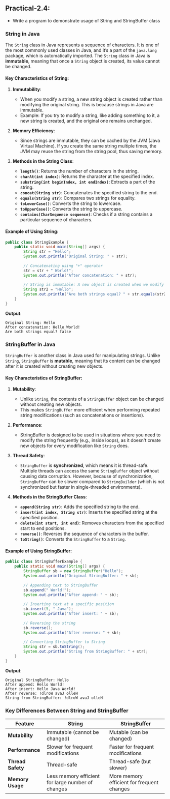 ## Practical-2.4:

- Write a program to demonstrate usage of String and StringBuffer class

### **String in Java**

The `String` class in Java represents a sequence of characters. It is one of the most commonly used classes in Java, and it’s a part of the `java.lang` package, which is automatically imported. The `String` class in Java is **immutable**, meaning that once a `String` object is created, its value cannot be changed.

#### **Key Characteristics of String:**
1. **Immutability**:
   - When you modify a string, a new string object is created rather than modifying the original string. This is because strings in Java are immutable.
   - Example: If you try to modify a string, like adding something to it, a new string is created, and the original one remains unchanged.

2. **Memory Efficiency**:
   - Since strings are immutable, they can be cached by the JVM (Java Virtual Machine). If you create the same string multiple times, the JVM may reuse the string from the string pool, thus saving memory.

3. **Methods in the String Class**:
   - **`length()`**: Returns the number of characters in the string.
   - **`charAt(int index)`**: Returns the character at the specified index.
   - **`substring(int beginIndex, int endIndex)`**: Extracts a part of the string.
   - **`concat(String str)`**: Concatenates the specified string to the end.
   - **`equals(String str)`**: Compares two strings for equality.
   - **`toLowerCase()`**: Converts the string to lowercase.
   - **`toUpperCase()`**: Converts the string to uppercase.
   - **`contains(CharSequence sequence)`**: Checks if a string contains a particular sequence of characters.

#### **Example of Using String:**
```java
public class StringExample {
    public static void main(String[] args) {
        String str = "Hello";
        System.out.println("Original String: " + str);
        
        // Concatenating using "+" operator
        str = str + " World!";
        System.out.println("After concatenation: " + str);
        
        // String is immutable: A new object is created when we modify it
        String str2 = "Hello";
        System.out.println("Are both strings equal? " + str.equals(str2));
    }
}
```

**Output**:
```
Original String: Hello
After concatenation: Hello World!
Are both strings equal? false
```


### **StringBuffer in Java**

`StringBuffer` is another class in Java used for manipulating strings. Unlike `String`, `StringBuffer` is **mutable**, meaning that its content can be changed after it is created without creating new objects.

#### **Key Characteristics of StringBuffer:**

1. **Mutability**:
   - Unlike `String`, the contents of a `StringBuffer` object can be changed without creating new objects.
   - This makes `StringBuffer` more efficient when performing repeated string modifications (such as concatenations or insertions).

2. **Performance**:
   - StringBuffer is designed to be used in situations where you need to modify the string frequently (e.g., inside loops), as it doesn't create new objects for every modification like `String` does.

3. **Thread Safety**:
   - `StringBuffer` is **synchronized**, which means it is thread-safe. Multiple threads can access the same `StringBuffer` object without causing data corruption. However, because of synchronization, `StringBuffer` can be slower compared to `StringBuilder` (which is not synchronized but faster in single-threaded environments).

4. **Methods in the StringBuffer Class**:
   - **`append(String str)`**: Adds the specified string to the end.
   - **`insert(int index, String str)`**: Inserts the specified string at the specified position.
   - **`delete(int start, int end)`**: Removes characters from the specified start to end positions.
   - **`reverse()`**: Reverses the sequence of characters in the buffer.
   - **`toString()`**: Converts the `StringBuffer` to a `String`.

#### **Example of Using StringBuffer:**
```java
public class StringBufferExample {
    public static void main(String[] args) {
        StringBuffer sb = new StringBuffer("Hello");
        System.out.println("Original StringBuffer: " + sb);
        
        // Appending text to StringBuffer
        sb.append(" World!");
        System.out.println("After append: " + sb);
        
        // Inserting text at a specific position
        sb.insert(5, " Java");
        System.out.println("After insert: " + sb);
        
        // Reversing the string
        sb.reverse();
        System.out.println("After reverse: " + sb);
        
        // Converting StringBuffer to String
        String str = sb.toString();
        System.out.println("String from StringBuffer: " + str);
    }
}
```

**Output**:
```
Original StringBuffer: Hello
After append: Hello World!
After insert: Hello Java World!
After reverse: !dlroW avaJ olleH
String from StringBuffer: !dlroW avaJ olleH
```

### **Key Differences Between String and StringBuffer**

| Feature               | String                           | StringBuffer                    |
|-----------------------|----------------------------------|----------------------------------|
| **Mutability**         | Immutable (cannot be changed)    | Mutable (can be changed)         |
| **Performance**        | Slower for frequent modifications | Faster for frequent modifications|
| **Thread Safety**      | Thread-safe                      | Thread-safe (but slower)         |
| **Memory Usage**       | Less memory efficient for large number of changes | More memory efficient for frequent changes |

